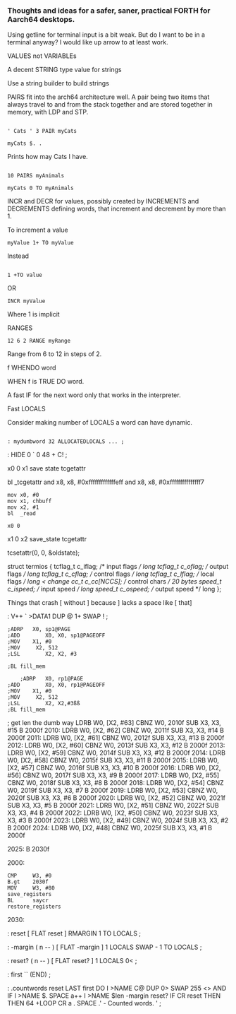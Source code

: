 
### Thoughts and ideas for a safer, saner, practical FORTH for Aarch64 desktops.


Using getline for terminal input is a bit weak.
But do I want to be in a terminal anyway?
I would like up arrow to at least work.




VALUES not VARIABLEs

A decent STRING type value for strings

Use a string builder to build strings



PAIRS fit into the arch64 architecture well.
A pair being two items that always travel to and from the stack together and are
stored together in memory, with LDP and STP.


```FORTH

' Cats ' 3 PAIR myCats

myCats $. . 

```

Prints how may Cats I have.

```FORTH

10 PAIRS myAnimals

myCats 0 TO myAnimals

```




INCR and DECR for values, possibly created by INCREMENTS and DECREMENTS defining words, that increment and decrement by more than 1.

To increment a value 

```FORTH
myValue 1+ TO myValue
```

Instead 

```FORTH

1 +TO value 

```

OR 

```FORTH
INCR myValue
```

Where 1 is implicit


RANGES 

```FORTH
12 6 2 RANGE myRange
```
Range from 6 to 12 in steps of 2.


f WHENDO word 

WHEN f is TRUE DO word.

A fast IF for the next word only that works in the interpreter.


Fast LOCALS

Consider making number of LOCALS a word can have dynamic.

```FORTH

: mydumbword 32 ALLOCATEDLOCALS ... ;

```

: HIDE 0 ` 0 48 + C! ;

x0 0
x1 save state
tcgetattr 

bl	_tcgetattr
and	x8, x8, #0xfffffffffffffeff
and	x8, x8, #0xfffffffffffffff7

    mov x0, #0
    mov x1, chbuff
	mov	x2, #1
	bl	_read

    x0 0
x1 0
x2 save_state
tcgetattr 

tcsetattr(0, 0, &oldstate);


struct termios {
	tcflag_t        c_iflag;        /* input flags */  long
	tcflag_t        c_oflag;        /* output flags */ long
	tcflag_t        c_cflag;        /* control flags */ long
	tcflag_t        c_lflag;        /* local flags */ long < change 
	cc_t            c_cc[NCCS];     /* control chars */ 20 bytes
	speed_t         c_ispeed;       /* input speed */  long
	speed_t         c_ospeed;       /* output speed */ long
};


Things that crash 
[ without ] because ] lacks a space like [ that]


: V++ ` >DATA1 DUP @ 1+ SWAP ! ;

	;ADRP	X0, sp1@PAGE		
	;ADD		X0, X0, sp1@PAGEOFF
	;MOV 	X1, #0
	;MOV     X2, 512
	;LSL		X2, X2, #3

	;BL fill_mem

		;ADRP	X0, rp1@PAGE		
	;ADD		X0, X0, rp1@PAGEOFF
	;MOV 	X1, #0
	;MOV     X2, 512
	;LSL		X2, X2,#3ßß
	;BL fill_mem



; get len the dumb way
	LDRB 	W0,  [X2, #63]
	CBNZ	W0,  2010f
	SUB 	X3,  X3, #15
	B 		2000f
2010:
	LDRB 	W0,  [X2, #62]
	CBNZ	W0,  2011f
	SUB 	X3,  X3, #14
	B 		2000f
2011:
	LDRB 	W0,  [X2, #61]
	CBNZ	W0,  2012f
	SUB 	X3,  X3, #13
	B 		2000f
2012:
	LDRB 	W0,  [X2, #60]
	CBNZ	W0,  2013f
	SUB 	X3,  X3, #12
	B 		2000f
2013:
	LDRB 	W0,  [X2, #59]
	CBNZ	W0,  2014f
	SUB 	X3,  X3, #12
	B 		2000f
2014:
	LDRB 	W0,  [X2, #58]
	CBNZ	W0,  2015f
	SUB 	X3,  X3, #11
	B 		2000f
2015:
	LDRB 	W0,  [X2, #57]
	CBNZ	W0,  2016f
	SUB 	X3,  X3, #10
	B 		2000f
2016:
	LDRB 	W0,  [X2, #56]
	CBNZ	W0,  2017f
	SUB 	X3,  X3, #9
	B 		2000f
2017:
	LDRB 	W0,  [X2, #55]
	CBNZ	W0,  2018f
	SUB 	X3,  X3, #8
	B 		2000f
2018:
	LDRB 	W0,  [X2, #54]
	CBNZ	W0,  2019f
	SUB 	X3,  X3, #7
	B 		2000f
2019:
	LDRB 	W0,  [X2, #53]
	CBNZ	W0,  2020f
	SUB 	X3,  X3, #6
	B 		2000f
2020:
	LDRB 	W0,  [X2, #52]
	CBNZ	W0,  2021f
	SUB 	X3,  X3, #5
	B 		2000f
2021:
	LDRB 	W0,  [X2, #51]
	CBNZ	W0,  2022f
	SUB 	X3,  X3, #4
	B 		2000f
2022:
	LDRB 	W0,  [X2, #50]
	CBNZ	W0,  2023f
	SUB 	X3,  X3, #3
	B 		2000f
2023:
	LDRB 	W0,  [X2, #49]
	CBNZ	W0,  2024f
	SUB 	X3,  X3, #2
	B 		2000f
2024:
	LDRB 	W0,  [X2, #48]
	CBNZ	W0,  2025f
	SUB 	X3,  X3, #1
  	B 		2000f 

2025:
	B 		2030f

2000:

	CMP 	W3, #0
	B.gt	2030f
	MOV 	W3, #80
	save_registers
	BL		saycr
	restore_registers
 

2030:

  : reset [ FLAT reset ]
	RMARGIN 1 TO LOCALS ;
  
  : -margin ( n -- ) [ FLAT -margin ]
	1 LOCALS SWAP - 1 TO LOCALS ;

 : reset? ( n -- ) [ FLAT reset? ]
	1 LOCALS 0< ;

 : first `` (END) ;
	

  : .countwords
	reset 
	LAST first DO 
		I >NAME C@ DUP 0> SWAP 255 <> AND IF
		 	I >NAME $. SPACE a++
			I >NAME $len -margin
			reset? IF CR reset THEN   
		 THEN 
	64 +LOOP 
	CR a . SPACE .' - Counted words. '
	;